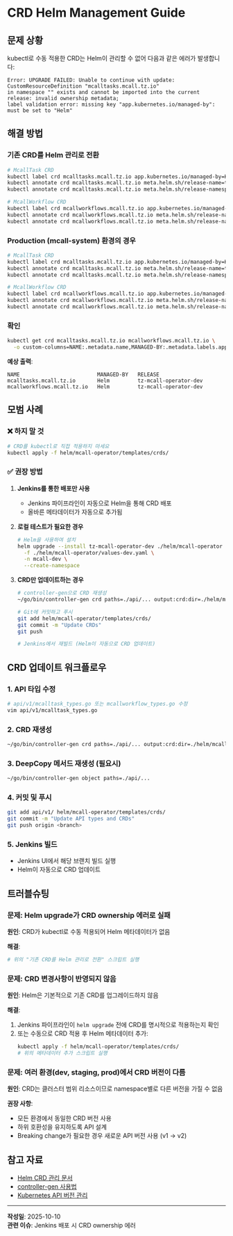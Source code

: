 # CRD Helm Management Guide

## 문제 상황

kubectl로 수동 적용한 CRD는 Helm이 관리할 수 없어 다음과 같은 에러가 발생합니다:

```
Error: UPGRADE FAILED: Unable to continue with update: CustomResourceDefinition "mcalltasks.mcall.tz.io" 
in namespace "" exists and cannot be imported into the current release: invalid ownership metadata; 
label validation error: missing key "app.kubernetes.io/managed-by": must be set to "Helm"
```

## 해결 방법

### 기존 CRD를 Helm 관리로 전환

```bash
# McallTask CRD
kubectl label crd mcalltasks.mcall.tz.io app.kubernetes.io/managed-by=Helm --overwrite
kubectl annotate crd mcalltasks.mcall.tz.io meta.helm.sh/release-name=tz-mcall-operator-dev --overwrite
kubectl annotate crd mcalltasks.mcall.tz.io meta.helm.sh/release-namespace=mcall-dev --overwrite

# McallWorkflow CRD
kubectl label crd mcallworkflows.mcall.tz.io app.kubernetes.io/managed-by=Helm --overwrite
kubectl annotate crd mcallworkflows.mcall.tz.io meta.helm.sh/release-name=tz-mcall-operator-dev --overwrite
kubectl annotate crd mcallworkflows.mcall.tz.io meta.helm.sh/release-namespace=mcall-dev --overwrite
```

### Production (mcall-system) 환경의 경우

```bash
# McallTask CRD
kubectl label crd mcalltasks.mcall.tz.io app.kubernetes.io/managed-by=Helm --overwrite
kubectl annotate crd mcalltasks.mcall.tz.io meta.helm.sh/release-name=tz-mcall-operator --overwrite
kubectl annotate crd mcalltasks.mcall.tz.io meta.helm.sh/release-namespace=mcall-system --overwrite

# McallWorkflow CRD
kubectl label crd mcallworkflows.mcall.tz.io app.kubernetes.io/managed-by=Helm --overwrite
kubectl annotate crd mcallworkflows.mcall.tz.io meta.helm.sh/release-name=tz-mcall-operator --overwrite
kubectl annotate crd mcallworkflows.mcall.tz.io meta.helm.sh/release-namespace=mcall-system --overwrite
```

### 확인

```bash
kubectl get crd mcalltasks.mcall.tz.io mcallworkflows.mcall.tz.io \
  -o custom-columns=NAME:.metadata.name,MANAGED-BY:.metadata.labels.app\\.kubernetes\\.io/managed-by,RELEASE:.metadata.annotations.meta\\.helm\\.sh/release-name
```

**예상 출력**:
```
NAME                         MANAGED-BY   RELEASE
mcalltasks.mcall.tz.io       Helm         tz-mcall-operator-dev
mcallworkflows.mcall.tz.io   Helm         tz-mcall-operator-dev
```

## 모범 사례

### ❌ 하지 말 것

```bash
# CRD를 kubectl로 직접 적용하지 마세요
kubectl apply -f helm/mcall-operator/templates/crds/
```

### ✅ 권장 방법

1. **Jenkins를 통한 배포만 사용**
   - Jenkins 파이프라인이 자동으로 Helm을 통해 CRD 배포
   - 올바른 메타데이터가 자동으로 추가됨

2. **로컬 테스트가 필요한 경우**
   ```bash
   # Helm을 사용하여 설치
   helm upgrade --install tz-mcall-operator-dev ./helm/mcall-operator \
     -f ./helm/mcall-operator/values-dev.yaml \
     -n mcall-dev \
     --create-namespace
   ```

3. **CRD만 업데이트하는 경우**
   ```bash
   # controller-gen으로 CRD 재생성
   ~/go/bin/controller-gen crd paths=./api/... output:crd:dir=./helm/mcall-operator/templates/crds
   
   # Git에 커밋하고 푸시
   git add helm/mcall-operator/templates/crds/
   git commit -m "Update CRDs"
   git push
   
   # Jenkins에서 재빌드 (Helm이 자동으로 CRD 업데이트)
   ```

## CRD 업데이트 워크플로우

### 1. API 타입 수정
```bash
# api/v1/mcalltask_types.go 또는 mcallworkflow_types.go 수정
vim api/v1/mcalltask_types.go
```

### 2. CRD 재생성
```bash
~/go/bin/controller-gen crd paths=./api/... output:crd:dir=./helm/mcall-operator/templates/crds
```

### 3. DeepCopy 메서드 재생성 (필요시)
```bash
~/go/bin/controller-gen object paths=./api/...
```

### 4. 커밋 및 푸시
```bash
git add api/v1/ helm/mcall-operator/templates/crds/
git commit -m "Update API types and CRDs"
git push origin <branch>
```

### 5. Jenkins 빌드
- Jenkins UI에서 해당 브랜치 빌드 실행
- Helm이 자동으로 CRD 업데이트

## 트러블슈팅

### 문제: Helm upgrade가 CRD ownership 에러로 실패

**원인**: CRD가 kubectl로 수동 적용되어 Helm 메타데이터가 없음

**해결**:
```bash
# 위의 "기존 CRD를 Helm 관리로 전환" 스크립트 실행
```

### 문제: CRD 변경사항이 반영되지 않음

**원인**: Helm은 기본적으로 기존 CRD를 업그레이드하지 않음

**해결**:
1. Jenkins 파이프라인이 `helm upgrade` 전에 CRD를 명시적으로 적용하는지 확인
2. 또는 수동으로 CRD 적용 후 Helm 메타데이터 추가:
   ```bash
   kubectl apply -f helm/mcall-operator/templates/crds/
   # 위의 메타데이터 추가 스크립트 실행
   ```

### 문제: 여러 환경(dev, staging, prod)에서 CRD 버전이 다름

**원인**: CRD는 클러스터 범위 리소스이므로 namespace별로 다른 버전을 가질 수 없음

**권장 사항**:
- 모든 환경에서 동일한 CRD 버전 사용
- 하위 호환성을 유지하도록 API 설계
- Breaking change가 필요한 경우 새로운 API 버전 사용 (v1 → v2)

## 참고 자료

- [Helm CRD 관리 문서](https://helm.sh/docs/chart_best_practices/custom_resource_definitions/)
- [controller-gen 사용법](https://book.kubebuilder.io/reference/controller-gen.html)
- [Kubernetes API 버전 관리](https://kubernetes.io/docs/tasks/extend-kubernetes/custom-resources/custom-resource-definition-versioning/)

---
**작성일**: 2025-10-10  
**관련 이슈**: Jenkins 배포 시 CRD ownership 에러


